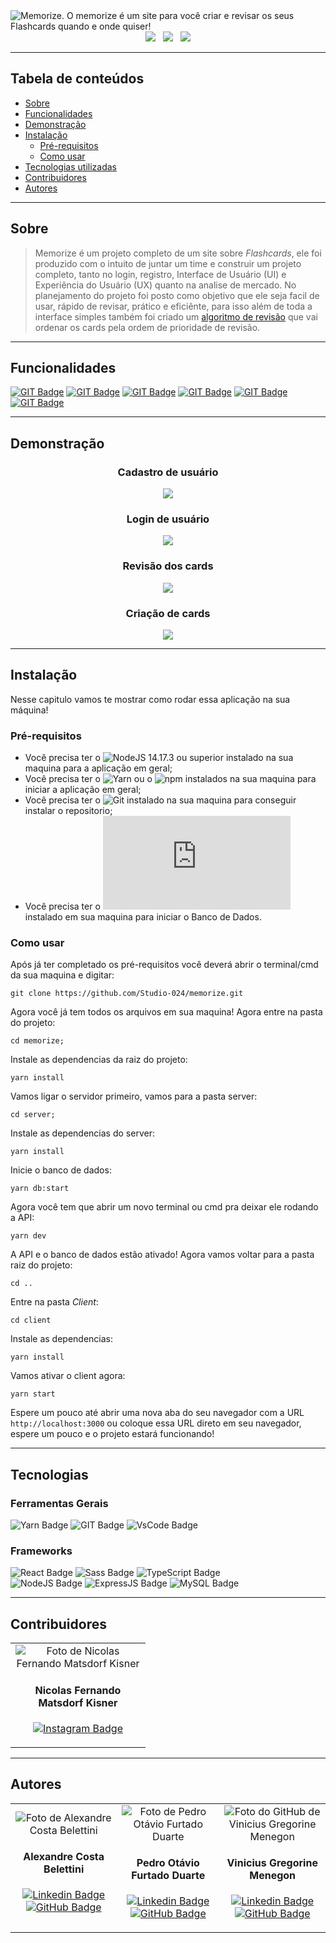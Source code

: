 
<img alt="Memorize. O memorize é um site para você criar e revisar os seus Flashcards quando e onde quiser!" src="./client/src/assets/readme/banner.png" />
<div align="center">
  <img src="https://img.shields.io/static/v1?labelColor=6C117B&label=License&message=MIT&color=57B536&style=for-the-badge"/> 
  &nbsp
  <img src="https://img.shields.io/static/v1?labelColor=6C117B&label=Node.js&message=14.17.3&color=57B536&style=for-the-badge"/> 
  &nbsp
  <img src="https://img.shields.io/static/v1?labelColor=6C117B&label=Status&message=Concluido&color=57B536&style=for-the-badge"/>
</div>

---

## Tabela de conteúdos

<!--ts-->
   * [Sobre](#sobre)
   * [Funcionalidades](#funcionalidades)
   * [Demonstração](#demonstração)
   * [Instalação](#instalação)
      * [Pré-requisitos](#pré-requisitos)
      * [Como usar](#como-usar)
   * [Tecnologias utilizadas](#tecnologias)
   * [Contribuidores](#contribuidores)
   * [Autores](#autores)
<!--te-->

---

## Sobre

> Memorize é um projeto completo de um site sobre *Flashcards*, ele foi produzido com o intuito de juntar um time e construir um projeto completo, tanto no login, registro, Interface de Usuário (UI) e Experiência do Usuário (UX) quanto na analise de mercado. 
> No planejamento do projeto foi posto como objetivo que ele seja facil de usar, rápido de revisar, prático e eficiênte, para isso além de toda a interface simples também foi criado um [algoritmo de revisão](https://github.com/Studio-024/revison-algorithm) que vai ordenar os cards pela ordem de prioridade de revisão.

---

## Funcionalidades

[![GIT Badge](https://img.shields.io/badge/Criação%20Cards-darkgreen?style=for-the-badge&logoColor=white)](#criação-de-cards)
[![GIT Badge](https://img.shields.io/badge/Verificação%20Cards-Green?style=for-the-badge&logoColor=white)](#revisão-dos-cards)
[![GIT Badge](https://img.shields.io/badge/Algoritmo%20de%20Revisão-purple?style=for-the-badge&logoColor=white)](https://github.com/Studio-024/revison-algorithm)
[![GIT Badge](https://img.shields.io/badge/Revisão%20dos%20Cards-b874b6?style=for-the-badge&logoColor=white)](#revisão-dos-cards)
[![GIT Badge](https://img.shields.io/badge/Cadastro%20de%20Usuários-blue?style=for-the-badge&logoColor=white)](#cadastro-de-usuário)
[![GIT Badge](https://img.shields.io/badge/Login%20de%20Usuários-darkblue?style=for-the-badge&logoColor=white)](#login-de-usuário)

---

## Demonstração

<div align="center">
  
  ### Cadastro de usuário
  <img src="./client/src/assets/readme/signup.png" />
  <br/>
  
  ### Login de usuário
  <img src="./client/src/assets/readme/login.png" />
  <br/>
  
  ### Revisão dos cards
  <img src="./client/src/assets/readme/card.png" />
  <br/>
  
  ### Criação de cards
  <img src="./client/src/assets/readme/addcard.png" />
  <br/>
  
</div>

---

## Instalação
Nesse capitulo vamos te mostrar como rodar essa aplicação na sua máquina!

### Pré-requisitos

- Você precisa ter o ![NodeJS 14.17.3](https://nodejs.org/en/download/) ou superior instalado na sua maquina para a aplicação em geral;
- Você precisa ter o ![Yarn](https://classic.yarnpkg.com/en/docs/install/#debian-stable) ou o ![npm](https://nodejs.org/en/download/) instalados na sua maquina para iniciar a aplicação em geral;
- Você precisa ter o ![Git](https://git-scm.com/downloads) instalado na sua maquina para conseguir instalar o repositorio;
- Você precisa ter o ![Xampp](https://www.apachefriends.org/pt_br/download.html) instalado em sua maquina para iniciar o Banco de Dados.


### Como usar

Após já ter completado os pré-requisitos você deverá abrir o terminal/cmd da sua maquina e digitar:
```
git clone https://github.com/Studio-024/memorize.git
```
Agora você já tem todos os arquivos em sua maquina! Agora entre na pasta do projeto:
```
cd memorize;
```
Instale as dependencias da raiz do projeto:
```
yarn install
```
Vamos ligar o servidor primeiro, vamos para a pasta server:
```
cd server;
```
Instale as dependencias do server:
```
yarn install
```
Inicie o banco de dados:
```
yarn db:start
```
Agora você tem que abrir um novo terminal ou cmd pra deixar ele rodando a API:
```
yarn dev
```
A  API e o banco de dados estão ativado! Agora vamos voltar para a pasta raiz do projeto:
```
cd ..
```
Entre na pasta *Client*:
```
cd client
```
Instale as dependencias:
```
yarn install
```
Vamos ativar o client agora:
```
yarn start
```
Espere um pouco até abrir uma nova aba do seu navegador com a URL `http://localhost:3000` ou coloque essa URL direto em seu navegador, espere um pouco e o projeto estará funcionando!


---
## Tecnologias

  ### Ferramentas Gerais
  ![Yarn Badge](https://img.shields.io/badge/Yarn-2C8EBB?style=for-the-badge&logo=yarn&logoColor=white) 
  ![GIT Badge](https://img.shields.io/badge/Git-F05032?style=for-the-badge&logo=git&logoColor=white)
  ![VsCode Badge](https://img.shields.io/badge/Visual_Studio_Code-0078D4?style=for-the-badge&logo=visual%20studio%20code&logoColor=white) 
  
  ### Frameworks
  ![React Badge](https://img.shields.io/badge/React-20232A?style=for-the-badge&logo=react&logoColor=61DAFB) 
  ![Sass Badge](https://img.shields.io/badge/Sass-CC6699?style=for-the-badge&logo=sass&logoColor=white) 
  ![TypeScript Badge](https://img.shields.io/badge/TypeScript-blue?style=for-the-badge&logo=TypeScript&logoColor=white)     
  ![NodeJS Badge](https://img.shields.io/badge/NodeJS-339933?style=for-the-badge&logo=Node.JS&logoColor=white) 
  ![ExpressJS Badge](https://img.shields.io/badge/Express.js-000000?style=for-the-badge&logo=express&logoColor=white) 
  ![MySQL Badge](https://img.shields.io/badge/MySQL-00000F?style=for-the-badge&logo=mysql&logoColor=white) 
  
---
## Contribuidores

<table>
<tr >
  <td width="200px" align="center">
    
  <img  alt="Foto de Nicolas Fernando Matsdorf Kisner" src="./client/src/assets/readme/NicolasProfile.jpeg"/> 
    
  #### Nicolas Fernando Matsdorf Kisner
  [![Instagram Badge](https://img.shields.io/badge/-nicolas__matsdorf-white?style=flat-square&logo=instagram&logoColor=Pink&link=https://www.instagram.com/nicolas_matsdorf/?utm_medium=copy_link)](https://www.instagram.com/nicolas_matsdorf/?utm_medium=copy_link)
  </td>
</tr>
</table>

---
## Autores

<table>
<tr >
  <td width="200px" align="center">
    
  <img  alt="Foto de Alexandre Costa Belettini" src="./client/src/assets/readme/AlexandreProfile.jpeg"/> 
    
  #### Alexandre Costa Belettini
  [![Linkedin Badge](https://img.shields.io/badge/-Alexandre%20Costa%20Belettini-white?style=flat-square&logo=linkedin&logoColor=blue&link=https://www.linkedin.com/in/alexandrexyz/)](https://www.linkedin.com/in/alexandrexyz/)
    <br>
  [![GitHub Badge](https://img.shields.io/badge/-AlexandreXYZ-white?style=flat-square&logo=GitHub&logoColor=black&link=https://github.com/AlexandreXYZ)](https://github.com/AlexandreXYZ)
  </td>

  <td width="200px" align="center">
  
  <img alt="Foto de Pedro Otávio Furtado Duarte" src="./client/src/assets/readme/PedroProfile.jpeg"/> 

  #### Pedro Otávio Furtado Duarte 
  [![Linkedin Badge](https://img.shields.io/badge/-Pedro%20Duarte-white?style=flat-square&logo=linkedin&logoColor=blue&link=https://www.linkedin.com/in/pedro-duarte-5b5356214/)](https://www.linkedin.com/in/pedro-duarte-5b5356214/)
    <br>
  [![GitHub Badge](https://img.shields.io/badge/-k1vz-white?style=flat-square&logo=GitHub&logoColor=black&link=https://github.com/k1vz)](https://github.com/k1vz)
    
  </td>

  <td  width="200px"align="center">
    
  <img alt="Foto do GitHub de Vinicius Gregorine Menegon" src="./client/src/assets/readme/ViniciusProfile.jpeg"/> 

  #### Vinicius Gregorine Menegon
  [![Linkedin Badge](https://img.shields.io/badge/-Vinicius%20Gregorine%20Menegon-white?style=flat-square&logo=linkedin&logoColor=blue&link=https://www.linkedin.com/in/vinicius-gregorine-menegon-92428b210/)](https://www.linkedin.com/in/vinicius-gregorine-menegon-92428b210/)
    <br>
  [![GitHub Badge](https://img.shields.io/badge/-ViniciusGregorine-white?style=flat-square&logo=GitHub&logoColor=black&link=https://github.com/ViniciusGregorine)](https://github.com/ViniciusGregorine)
  </td>

</tr>
</table>
